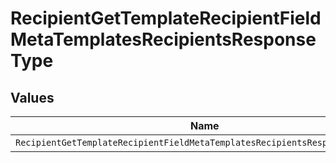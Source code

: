 # RecipientGetTemplateRecipientFieldMetaTemplatesRecipientsResponseType


## Values

| Name                                                                         | Value                                                                        |
| ---------------------------------------------------------------------------- | ---------------------------------------------------------------------------- |
| `RecipientGetTemplateRecipientFieldMetaTemplatesRecipientsResponseTypeEmail` | email                                                                        |